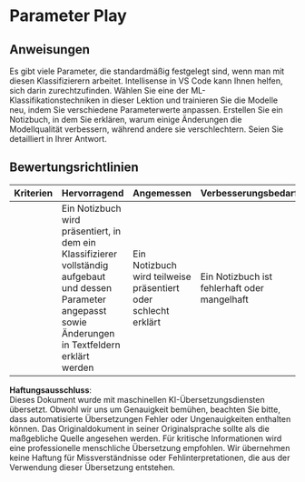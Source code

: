 # Parameter Play

## Anweisungen

Es gibt viele Parameter, die standardmäßig festgelegt sind, wenn man mit diesen Klassifizierern arbeitet. Intellisense in VS Code kann Ihnen helfen, sich darin zurechtzufinden. Wählen Sie eine der ML-Klassifikationstechniken in dieser Lektion und trainieren Sie die Modelle neu, indem Sie verschiedene Parameterwerte anpassen. Erstellen Sie ein Notizbuch, in dem Sie erklären, warum einige Änderungen die Modellqualität verbessern, während andere sie verschlechtern. Seien Sie detailliert in Ihrer Antwort.

## Bewertungsrichtlinien

| Kriterien | Hervorragend                                                                                                          | Angemessen                                            | Verbesserungsbedarf           |
| --------- | --------------------------------------------------------------------------------------------------------------------- | ----------------------------------------------------- | ----------------------------- |
|           | Ein Notizbuch wird präsentiert, in dem ein Klassifizierer vollständig aufgebaut und dessen Parameter angepasst sowie Änderungen in Textfeldern erklärt werden | Ein Notizbuch wird teilweise präsentiert oder schlecht erklärt | Ein Notizbuch ist fehlerhaft oder mangelhaft |

**Haftungsausschluss**:  
Dieses Dokument wurde mit maschinellen KI-Übersetzungsdiensten übersetzt. Obwohl wir uns um Genauigkeit bemühen, beachten Sie bitte, dass automatisierte Übersetzungen Fehler oder Ungenauigkeiten enthalten können. Das Originaldokument in seiner Originalsprache sollte als die maßgebliche Quelle angesehen werden. Für kritische Informationen wird eine professionelle menschliche Übersetzung empfohlen. Wir übernehmen keine Haftung für Missverständnisse oder Fehlinterpretationen, die aus der Verwendung dieser Übersetzung entstehen.